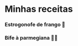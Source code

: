 # Minhas receitas

### Estrogonofe de frango :poultry_leg:
### Bife à parmegiana :meat_on_bone::tomato: 


